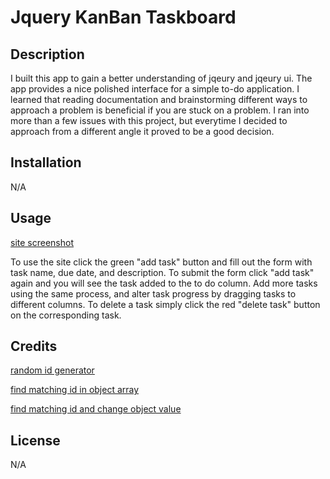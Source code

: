 # Jquery KanBan Taskboard

## Description

I built this app to gain a better understanding of jqeury and jqeury ui. The app provides a nice polished interface for a simple to-do application. I learned that reading documentation and brainstorming different ways to approach a problem is beneficial if you are stuck on a problem. I ran into more than a few issues with this project, but everytime I decided to approach from a different angle it proved to be a good decision.

## Installation

N/A

## Usage

[site screenshot](./assets/sources/kanbanboardScreenshot.png)

To use the site click the green "add task" button and fill out the form with task name, due date, and description. To submit the form click "add task" again and you will see the task added to the to do column. Add more tasks using the same process, and alter task progress by dragging tasks to different columns. To delete a task simply click the red "delete task" button on the corresponding task.

## Credits

[random id generator](https://stackoverflow.com/questions/3231459/how-can-i-create-unique-ids-with-javascript)

[find matching id in object array](./assets/sources/chatgpt%20find%20match%20id.md)

[find matching id and change object value](./assets/sources/chatgpt%20object%20id.md)



## License

N/A
